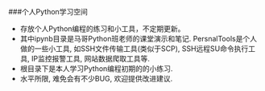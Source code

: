 ﻿###个人Python学习空间
- 存放个人Python编程的练习和小工具，不定期更新。
- 其中ipynb目录是马哥Python班老师的课堂演示和笔记. PersnalTools是个人做的一些小工具, 如SSH文件传输工具(类似于SCP), SSH远程SU命令执行工具, IP监控报警工具, 网站数据爬取工具等.
- 根目录下是本人学习Python编程初期的的小练习.
- 水平所限, 难免会有不少BUG, 欢迎提供改进建议.
